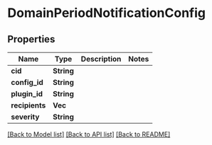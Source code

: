 # DomainPeriodNotificationConfig

## Properties

Name | Type | Description | Notes
------------ | ------------- | ------------- | -------------
**cid** | **String** |  |
**config_id** | **String** |  |
**plugin_id** | **String** |  |
**recipients** | **Vec<String>** |  |
**severity** | **String** |  |

[[Back to Model list]](./README.md#documentation-for-models) [[Back to API list]](./README.md#documentation-for-api-endpoints) [[Back to README]](../README.md)

